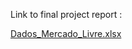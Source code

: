 

Link to final project report :   


[Dados_Mercado_Livre.xlsx](https://github.com/PedroAtemRibeiro/DataImportMercadoLivre/files/10703700/Dados_Mercado_Livre.xlsx)


